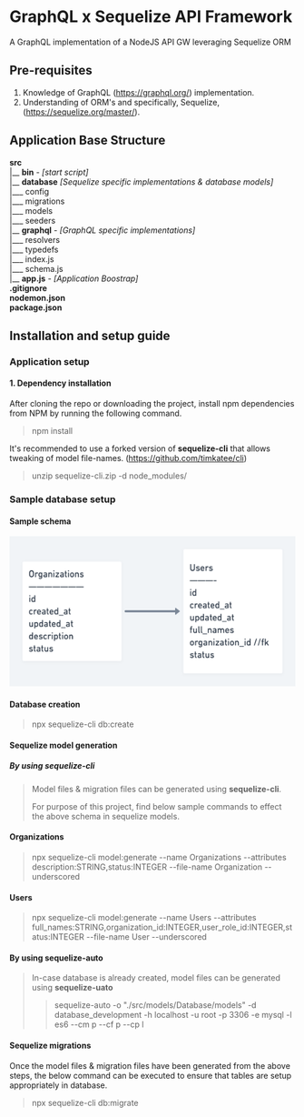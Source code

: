 # GraphQL x Sequelize API Framework
A GraphQL implementation of a NodeJS API GW leveraging Sequelize ORM

## Pre-requisites

1. Knowledge of GraphQL (https://graphql.org/) implementation.
2. Understanding of ORM's and specifically, Sequelize,  (https://sequelize.org/master/).

## Application Base Structure
 **src** <br>
|__ **bin** - _[start script]_<br> 
|__ **database** _[Sequelize specific implementations & database models]_<br>
|___ config<br>
|___ migrations<br>
|___ models<br>
|___ seeders<br>
|__ **graphql** - _[GraphQL specific implementations]_<br>
|___ resolvers<br>
|___ typedefs<br>
|___ index.js<br>
|___ schema.js<br>
|__ **app.js** - _[Application Boostrap]_ <br>
**.gitignore**<br>
**nodemon.json**<br>
**package.json**<br>
## Installation and setup guide
### Application setup
#### 1. Dependency installation
After cloning the repo or downloading the project, install npm dependencies from NPM by running the following command.
> npm install <br>
> 
It's recommended to use a forked version of  **sequelize-cli** that allows tweaking of model file-names. (https://github.com/timkatee/cli)
> unzip sequelize-cli.zip -d node_modules/

### Sample database setup
#### Sample  schema
![img_1.png](img_1.png)
#### Database creation
>  npx sequelize-cli db:create
#### Sequelize model generation
##### By using **sequelize-cli**

> Model files & migration files can be generated using **sequelize-cli**.
> 
> For purpose of this project, find below sample commands to effect the above schema in sequelize models.

#### Organizations

> npx sequelize-cli model:generate --name Organizations --attributes description:STRING,status:INTEGER --file-name Organization --underscored

#### Users

> npx sequelize-cli model:generate --name Users --attributes full_names:STRING,organization_id:INTEGER,user_role_id:INTEGER,status:INTEGER --file-name User --underscored


#### By using **sequelize-auto**

> In-case database is already created, model files can be generated using **sequelize-uato**
> > sequelize-auto -o "./src/models/Database/models" -d database_development -h localhost -u root -p 3306 -e mysql -l es6 --cm p --cf p --cp l

#### Sequelize migrations

Once the model files & migration files have been generated from the above steps, the below command can be executed to ensure that tables are setup appropriately in database.

> npx sequelize-cli db:migrate
